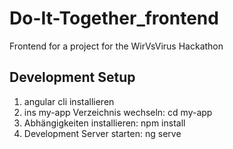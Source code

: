 # Do-It-Together_frontend
Frontend for a project for the WirVsVirus Hackathon

## Development Setup

1. angular cli installieren
2. ins my-app Verzeichnis wechseln: cd my-app
3. Abhängigkeiten installieren: npm install
4. Development Server starten: ng serve
